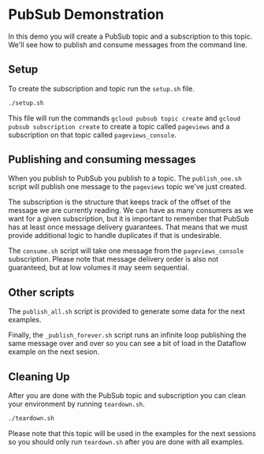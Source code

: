 # PubSub Demonstration

In this demo you will create a PubSub topic and a subscription to this topic. We'll see how to publish and consume messages from the command line.

## Setup

To create the subscription and topic run the `setup.sh` file.

```sh
./setup.sh
```

This file will run the commands `gcloud pubsub topic create` and `gcloud pubsub subscription create` to create a topic called `pageviews` and a subscription on that topic called `pageviews_console`.

## Publishing and consuming messages

When you publish to PubSub you publish to a topic. The `publish_one.sh` script will publish one message to the `pageviews` topic we've just created.

The subscription is the structure that keeps track of the offset of the message we are currently reading. We can have as many consumers as we want for a given subscription, but it is important to remember that PubSub has at least once message delivery guarantees. That means that we must provide additional logic to handle duplicates if that is undesirable.

The `consume.sh` script will take one message from the `pageviews_console` subscription. Please note that message delivery order is also not guaranteed, but at low volumes it may seem sequential.

## Other scripts

The `publish_all.sh` script is provided to generate some data for the next examples.

Finally, the `_publish_forever.sh` script runs an infinite loop publishing the same message over and over so you can see a bit of load in the Dataflow example on the next sesion.

## Cleaning Up

After you are done with the PubSub topic and subscription you can clean your environment by running `teardown.sh`.

```sh
./teardown.sh
```

Please note that this topic will be used in the examples for the next sessions so you should only run `teardown.sh` after you are done with all examples.
